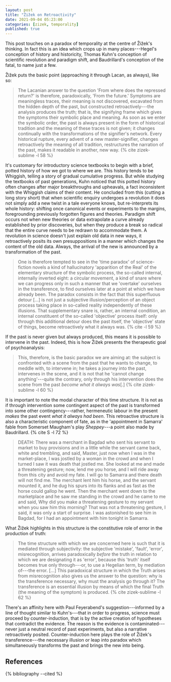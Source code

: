 ```yaml
---
layout: post
title: "Žižek on Retroactivity"
date: 2021-09-04 05:23:00
categories: [zizek, temporality]
published: true
---
```


This post touches on a paradox of temporality at the centre of Žižek's thinking. In fact this is an idea which crops up in many places---Hegel's conception of history and historicity, Thomas Kuhn's conception of scientific revolution and paradigm shift, and Baudrillard's conception of the fatal, to name just a few.

<!--more-->

Žižek puts the basic point (approaching it through Lacan, as always), like so:

> The Lacanian answer to the question 'From where does the repressed return?' is therefore, paradoxically, 'From the future.' Symptoms are meaningless traces, their meaning is not discovered, excavated from the hidden depth of the past, but constructed retroactively---the analysis produces the truth; that is, the signifying frame which gives the symptoms their symbolic place and meaning. As soon as we enter the symbolic order, the past is always present in the form of historical tradition and the meaning of these traces is not given; it changes continually with the transformations of the signifier's network. Every historical rupture, every advent of a new master-signifier, changes retroactively the meaning of all tradition, restructures the narration of the past, makes it readable in another, new way. {% cite zizek-sublime -l 58 %}

It's customary for introductory science textbooks to begin with a brief, potted history of how we got to where we are. This history tends to be Whiggish, telling a story of gradual cumulative progress. But while studying the textbooks of past generations, Kuhn noticed that this potted history often changes after major breakthroughs and upheavals, a fact inconsistent with the Whiggish claims of their content. He concluded from this (cutting a long story short) that when scientific enquiry undergoes a revolution it does not simply add a new twist in a tale everyone knows, but re-interprets its whole history: shifting once canonical events or experiments to the margins, foregrounding previously forgotten figures and theories. Paradigm shift occurs not when new theories or data extrapolate a curve already established by prior discoveries, but when they produce a break so radical that the entire curve needs to be redrawn to accommodate them. A revolution in science doesn't just explain old data in new ways, it retroactively posits its own presuppositions in a manner which changes the content of the old data. Always, the arrival of the new is announced by a transformation of the past.

> One is therefore tempted to see in the 'time paradox' of science-fiction novels a kind of hallucinatory 'apparition of the Real' of the elementary structure of the symbolic process, the so-called internal, internally inverted eight: a circular movement, a kind of snare where we can progress only in such a manner that we 'overtake' ourselves in the transference, to find ourselves later at a point at which we have already been. The paradox consists in the fact that this superfluous detour [...] is not just a subjective illusion/perception of an object process taking place in so-called reality independently of these illusions. That supplementary snare is, rather, an internal condition, an internal constituent of the so-called 'objective' process itself: only through this additional detour does the past itself, the 'objective' state of things, become retroactively what it always was. {% cite -l 59 %}

If the past is never given but always produced, this means it is possible to intervene in the past. Indeed, this is how Žižek presents the therapeutic goal of psychoanalysis:

> This, therefore, is the basic paradox we are aiming at: the subject is confronted with a scene from the past that he wants to change, to meddle with, to intervene in; he takes a journey into the past, intervenes in the scene, and it is not that he 'cannot change anything'---quite the contrary, only through his intervention does the scene from the past _become what it always was_[.] {% cite zizek-sublime -l 60 %}  

It is important to note the modal character of this time structure. It is not as if through intervention some contingent aspect of the past is transformed into some other contingency---rather, hermeneutic labour in the present _makes_ the past event _what it always had been_. This retroactive structure is also a characteristic component of fate, as in the 'appointment in Samarra' fable from Somerset Maugham's play _Sheppey_---a point also made by Baudrillard. {% cite S -l 72 %}

> DEATH: There was a merchant in Bagdad who sent his servant to market to buy provisions and in a little while the servant came back, white and trembling, and said, Master, just now when I was in the market-place, I was jostled by a woman in the crowd and when I turned I saw it was death that jostled me. She looked at me and made a threatening gesture; now, lend me you horse, and I will ride away from this city and avoid my fate. I will go to Samarra and there death will not find me. The merchant lent him his horse, and the servant mounted it, and he dug his spurs into its flanks and as fast as the horse could gallop he went. Then the merchant went down to the marketplace and he saw me standing in the crowd and he came to me and said, Why did you make a threatening gesture to my servant when you saw him this morning? That was not a threatening gesture, I said, it was only a start of surprise. I was astonished to see him in Bagdad, for I had an appointment with him tonight in Samarra.

What Žižek highlights in this structure is the constitutive role of error in the production of truth:

> The time structure with which we are concerned here is such that it is mediated through subjectivity: the subjective 'mistake', 'fault', 'error', misrecognition, arrives paradoxically _before_ the truth in relation to which we are designating it as 'error', because this 'truth' itself becomes true only through---or, to use a Hegelian term, by mediation of---the error. [...] This paradoxical structure in which the Truth arises from misrecognition also gives us the answer to the question: why is the transference necessary, why must the analysis go through it? The transference is an essential illusion by means of which the final Truth (the meaning of the symptom) is produced. {% cite zizek-sublime -l 62 %}

There's an affinity here with Paul Feyerabend's suggestion---informed by a line of thought similar to Kuhn's---that in order to progress, science must proceed by counter-induction, that is by the active creation of hypotheses that contradict the evidence. The reason is the evidence is contaminated---never just a neutral record of past experiments, but also a narrative retroactively posited. Counter-induction here plays the role of Žižek's transference---the necessary illusion or leap into paradox which simultaneously transforms the past and brings the new into being.


## References
{% bibliography --cited %}

